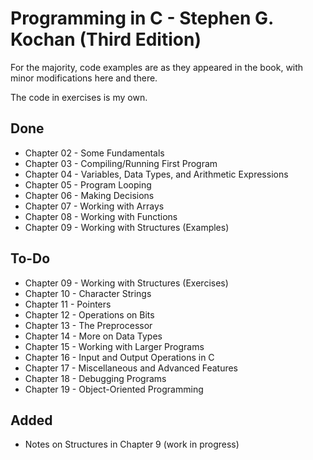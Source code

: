# Programming in C - Stephen G. Kochan (Third Edition)

For the majority, code examples are as they appeared in the book, with minor modifications here and there.

The code in exercises is my own.

## Done

- Chapter 02 - Some Fundamentals
- Chapter 03 - Compiling/Running First Program
- Chapter 04 - Variables, Data Types, and Arithmetic Expressions
- Chapter 05 - Program Looping
- Chapter 06 - Making Decisions
- Chapter 07 - Working with Arrays
- Chapter 08 - Working with Functions
- Chapter 09 - Working with Structures (Examples)

## To-Do

- Chapter 09 - Working with Structures (Exercises)
- Chapter 10 - Character Strings
- Chapter 11 - Pointers
- Chapter 12 - Operations on Bits
- Chapter 13 - The Preprocessor
- Chapter 14 - More on Data Types
- Chapter 15 - Working with Larger Programs
- Chapter 16 - Input and Output Operations in C
- Chapter 17 - Miscellaneous and Advanced Features
- Chapter 18 - Debugging Programs
- Chapter 19 - Object-Oriented Programming

## Added

- Notes on Structures in Chapter 9 (work in progress)
